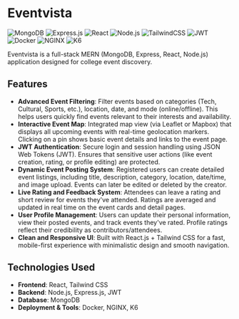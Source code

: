 # Eventvista

![MongoDB](https://img.shields.io/badge/MongoDB-47A248?style=for-the-badge&logo=mongodb&logoColor=white)
![Express.js](https://img.shields.io/badge/Express.js-000000?style=for-the-badge&logo=express&logoColor=white)
![React](https://img.shields.io/badge/React-20232A?style=for-the-badge&logo=react&logoColor=61DAFB)
![Node.js](https://img.shields.io/badge/Node.js-339933?style=for-the-badge&logo=node.js&logoColor=white)
![TailwindCSS](https://img.shields.io/badge/Tailwind_CSS-38B2AC?style=for-the-badge&logo=tailwind-css&logoColor=white)
![JWT](https://img.shields.io/badge/JWT-000000?style=for-the-badge&logo=json-web-tokens&logoColor=white)
![Docker](https://img.shields.io/badge/Docker-2496ED?style=for-the-badge&logo=docker&logoColor=white)
![NGINX](https://img.shields.io/badge/Nginx-009639?style=for-the-badge&logo=nginx&logoColor=white)
![K6](https://img.shields.io/badge/K6-65C453?style=for-the-badge&logo=k6&logoColor=white)

Eventvista is a full-stack MERN (MongoDB, Express, React, Node.js) application designed for college event discovery. 

## Features

* **Advanced Event Filtering**: Filter events based on categories (Tech, Cultural, Sports, etc.), location, date, and mode (online/offline). This helps users quickly find events relevant to their interests and availability.
* **Interactive Event Map**: Integrated map view (via Leaflet or Mapbox) that displays all upcoming events with real-time geolocation markers. Clicking on a pin shows basic event details and links to the event page.
* **JWT Authentication**: Secure login and session handling using JSON Web Tokens (JWT). Ensures that sensitive user actions (like event creation, rating, or profile editing) are protected.
* **Dynamic Event Posting System**: Registered users can create detailed event listings, including title, description, category, location, date/time, and image upload. Events can later be edited or deleted by the creator.
* **Live Rating and Feedback System**: Attendees can leave a rating and short review for events they've attended. Ratings are averaged and updated in real time on the event cards and detail pages.
* **User Profile Management**: Users can update their personal information, view their posted events, and track events they've rated. Profile ratings reflect their credibility as contributors/attendees.
* **Clean and Responsive UI**: Built with React.js + Tailwind CSS for a fast, mobile-first experience with minimalistic design and smooth navigation.

## Technologies Used

* **Frontend**: React, Tailwind CSS 
* **Backend**: Node.js, Express.js, JWT 
* **Database**: MongoDB 
* **Deployment & Tools**: Docker, NGINX, K6 
